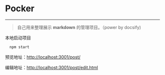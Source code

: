 # Pocker

----------
> 自己用来整理展示 **markdown** 的管理项目。（power by docsify)

本地启动项目
``` bash
  npm start 
```
预览地址：[http://localhost:3001/post/](http://localhost:3001/post/)

编辑地址：[http://localhost:3001/post/edit.html](http://localhost:3001/post/edit.html)